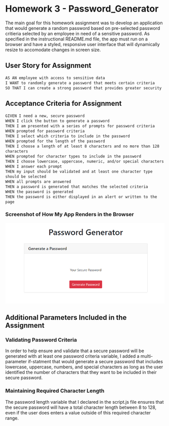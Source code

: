 # Homework 3 - Password_Generator

The main goal for this homework assignment was to develop an application that would generate a random password based on pre-selected password critieria selected by an employee in need of a sensitive password. As specified in the instructional README.md file, the app must run on a browser and have a styled, responsive user interface that will dynamically resize to accomodate changes in screen size.

## User Story for Assignment

```
AS AN employee with access to sensitive data
I WANT to randomly generate a password that meets certain criteria
SO THAT I can create a strong password that provides greater security
```

## Acceptance Criteria for Assignment

```
GIVEN I need a new, secure password
WHEN I click the button to generate a password
THEN I am presented with a series of prompts for password criteria
WHEN prompted for password criteria
THEN I select which criteria to include in the password
WHEN prompted for the length of the password
THEN I choose a length of at least 8 characters and no more than 128 characters
WHEN prompted for character types to include in the password
THEN I choose lowercase, uppercase, numeric, and/or special characters
WHEN I answer each prompt
THEN my input should be validated and at least one character type should be selected
WHEN all prompts are answered
THEN a password is generated that matches the selected criteria
WHEN the password is generated
THEN the password is either displayed in an alert or written to the page
```

### Screenshot of How My App Renders in the Browser

![password generator app](./Assets/Images/appscreenshot.png)

## Additional Parameters Included in the Assignment

### Validating Password Criteria

In order to help ensure and validate that a secure password will be generated with at least one password criteria variable, I added a multi-parameter if-statment that would generate a secure password that includes lowercase, uppercase, numbers, and special characters as long as the user identified the number of characters that they want to be included in their secure password.

### Maintaining Required Character Length

The password length variable that I declared in the script.js file ensures that the secure password will have a total character length between 8 to 128, even if the user does enters a value outside of this required character range.
